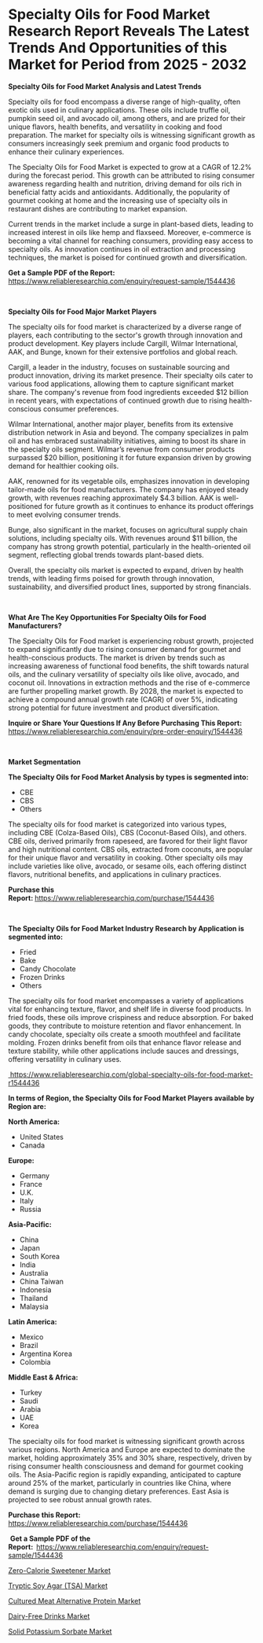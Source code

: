 <p><h1>Specialty Oils for Food Market Research Report Reveals The Latest Trends And Opportunities of this Market for Period from 2025 - 2032</h1></p><p><strong>Specialty Oils for Food Market Analysis and Latest Trends</strong></p>
<p><p>Specialty oils for food encompass a diverse range of high-quality, often exotic oils used in culinary applications. These oils include truffle oil, pumpkin seed oil, and avocado oil, among others, and are prized for their unique flavors, health benefits, and versatility in cooking and food preparation. The market for specialty oils is witnessing significant growth as consumers increasingly seek premium and organic food products to enhance their culinary experiences.</p><p>The Specialty Oils for Food Market is expected to grow at a CAGR of 12.2% during the forecast period. This growth can be attributed to rising consumer awareness regarding health and nutrition, driving demand for oils rich in beneficial fatty acids and antioxidants. Additionally, the popularity of gourmet cooking at home and the increasing use of specialty oils in restaurant dishes are contributing to market expansion.</p><p>Current trends in the market include a surge in plant-based diets, leading to increased interest in oils like hemp and flaxseed. Moreover, e-commerce is becoming a vital channel for reaching consumers, providing easy access to specialty oils. As innovation continues in oil extraction and processing techniques, the market is poised for continued growth and diversification.</p></p>
<p><strong>Get a Sample PDF of the Report:&nbsp;</strong> <a href="https://www.reliableresearchiq.com/enquiry/request-sample/1544436?utm_campaign=103&utm_medium=2&utm_source=Github&utm_content=ia&utm_term=15022025&utm_id=specialty-oils-for-food">https://www.reliableresearchiq.com/enquiry/request-sample/1544436</a></p>
<p>&nbsp;</p>
<p><strong>Specialty Oils for Food Major Market Players</strong></p>
<p><p>The specialty oils for food market is characterized by a diverse range of players, each contributing to the sector's growth through innovation and product development. Key players include Cargill, Wilmar International, AAK, and Bunge, known for their extensive portfolios and global reach.</p><p>Cargill, a leader in the industry, focuses on sustainable sourcing and product innovation, driving its market presence. Their specialty oils cater to various food applications, allowing them to capture significant market share. The company's revenue from food ingredients exceeded $12 billion in recent years, with expectations of continued growth due to rising health-conscious consumer preferences.</p><p>Wilmar International, another major player, benefits from its extensive distribution network in Asia and beyond. The company specializes in palm oil and has embraced sustainability initiatives, aiming to boost its share in the specialty oils segment. Wilmar’s revenue from consumer products surpassed $20 billion, positioning it for future expansion driven by growing demand for healthier cooking oils.</p><p>AAK, renowned for its vegetable oils, emphasizes innovation in developing tailor-made oils for food manufacturers. The company has enjoyed steady growth, with revenues reaching approximately $4.3 billion. AAK is well-positioned for future growth as it continues to enhance its product offerings to meet evolving consumer trends.</p><p>Bunge, also significant in the market, focuses on agricultural supply chain solutions, including specialty oils. With revenues around $11 billion, the company has strong growth potential, particularly in the health-oriented oil segment, reflecting global trends towards plant-based diets.</p><p>Overall, the specialty oils market is expected to expand, driven by health trends, with leading firms poised for growth through innovation, sustainability, and diversified product lines, supported by strong financials.</p></p>
<p>&nbsp;</p>
<p><strong>What Are The Key Opportunities For Specialty Oils for Food Manufacturers?</strong></p>
<p><p>The Specialty Oils for Food market is experiencing robust growth, projected to expand significantly due to rising consumer demand for gourmet and health-conscious products. The market is driven by trends such as increasing awareness of functional food benefits, the shift towards natural oils, and the culinary versatility of specialty oils like olive, avocado, and coconut oil. Innovations in extraction methods and the rise of e-commerce are further propelling market growth. By 2028, the market is expected to achieve a compound annual growth rate (CAGR) of over 5%, indicating strong potential for future investment and product diversification.</p></p>
<p><strong>Inquire or Share Your Questions If Any Before Purchasing This Report:</strong> <a href="https://www.reliableresearchiq.com/enquiry/pre-order-enquiry/1544436?utm_campaign=103&utm_medium=2&utm_source=Github&utm_content=ia&utm_term=15022025&utm_id=specialty-oils-for-food">https://www.reliableresearchiq.com/enquiry/pre-order-enquiry/1544436</a></p>
<p>&nbsp;</p>
<p><strong>Market Segmentation</strong></p>
<p><strong>The Specialty Oils for Food Market Analysis by types is segmented into:</strong></p>
<p><ul><li>CBE</li><li>CBS</li><li>Others</li></ul></p>
<p><p>The specialty oils for food market is categorized into various types, including CBE (Colza-Based Oils), CBS (Coconut-Based Oils), and others. CBE oils, derived primarily from rapeseed, are favored for their light flavor and high nutritional content. CBS oils, extracted from coconuts, are popular for their unique flavor and versatility in cooking. Other specialty oils may include varieties like olive, avocado, or sesame oils, each offering distinct flavors, nutritional benefits, and applications in culinary practices.</p></p>
<p><strong>Purchase this Report:&nbsp;</strong><a href="https://www.reliableresearchiq.com/purchase/1544436?utm_campaign=103&utm_medium=2&utm_source=Github&utm_content=ia&utm_term=15022025&utm_id=specialty-oils-for-food">https://www.reliableresearchiq.com/purchase/1544436</a></p>
<p>&nbsp;</p>
<p><strong>The Specialty Oils for Food Market Industry Research by Application is segmented into:</strong></p>
<p><ul><li>Fried</li><li>Bake</li><li>Candy Chocolate</li><li>Frozen Drinks</li><li>Others</li></ul></p>
<p><p>The specialty oils for food market encompasses a variety of applications vital for enhancing texture, flavor, and shelf life in diverse food products. In fried foods, these oils improve crispiness and reduce absorption. For baked goods, they contribute to moisture retention and flavor enhancement. In candy chocolate, specialty oils create a smooth mouthfeel and facilitate molding. Frozen drinks benefit from oils that enhance flavor release and texture stability, while other applications include sauces and dressings, offering versatility in culinary uses.</p></p>
<p><a href="https://www.reliableresearchiq.com/global-specialty-oils-for-food-market-r1544436?utm_campaign=103&utm_medium=2&utm_source=Github&utm_content=ia&utm_term=15022025&utm_id=specialty-oils-for-food">&nbsp;https://www.reliableresearchiq.com/global-specialty-oils-for-food-market-r1544436</a></p>
<p><strong>In terms of Region, the Specialty Oils for Food Market Players available by Region are:</strong></p>
<p>
    <p> <strong> North America: </strong>
        <ul>
            <li>United States</li>
            <li>Canada</li>
        </ul>
        </p> 
    <p> <strong> Europe: </strong>
        <ul>
            <li>Germany</li>
            <li>France</li>
            <li>U.K.</li>
            <li>Italy</li>
            <li>Russia</li>
        </ul>
        </p> 
    <p> <strong> Asia-Pacific: </strong>
        <ul>
            <li>China</li>
            <li>Japan</li>
            <li>South Korea</li>
            <li>India</li>
            <li>Australia</li>
            <li>China Taiwan</li>
            <li>Indonesia</li>
            <li>Thailand</li>
            <li>Malaysia</li>
        </ul>
        </p> 
    <p> <strong> Latin America: </strong>
        <ul>
            <li>Mexico</li>
            <li>Brazil</li>
            <li>Argentina Korea</li>
            <li>Colombia</li>
        </ul>
        </p> 
    <p> <strong> Middle East & Africa: </strong>
        <ul>
            <li>Turkey</li>
            <li>Saudi</li>
            <li>Arabia</li>
            <li>UAE</li>
            <li>Korea</li>
        </ul>
    </p>
    </p>
<p><p>The specialty oils for food market is witnessing significant growth across various regions. North America and Europe are expected to dominate the market, holding approximately 35% and 30% share, respectively, driven by rising consumer health consciousness and demand for gourmet cooking oils. The Asia-Pacific region is rapidly expanding, anticipated to capture around 25% of the market, particularly in countries like China, where demand is surging due to changing dietary preferences. East Asia is projected to see robust annual growth rates.</p></p>
<p><strong>Purchase this Report: </strong><a href="https://www.reliableresearchiq.com/purchase/1544436?utm_campaign=103&utm_medium=2&utm_source=Github&utm_content=ia&utm_term=15022025&utm_id=specialty-oils-for-food">https://www.reliableresearchiq.com/purchase/1544436</a></p>
<p>&nbsp;<strong>Get a Sample PDF of the Report:&nbsp;&nbsp;</strong><a href="https://www.reliableresearchiq.com/enquiry/request-sample/1544436?utm_campaign=103&utm_medium=2&utm_source=Github&utm_content=ia&utm_term=15022025&utm_id=specialty-oils-for-food">https://www.reliableresearchiq.com/enquiry/request-sample/1544436</a></p>
<p><strong></strong></p>
<p><p><a href="https://github.com/huelarnzeba29/Market-Research-Report-List-1/blob/main/zero-calorie-sweetener-market.md?utm_campaign=103&utm_medium=2&utm_source=Github&utm_content=ia&utm_term=15022025&utm_id=specialty-oils-for-food">Zero-Calorie Sweetener Market</a></p><p><a href="https://github.com/bedelibekwe58/Market-Research-Report-List-1/blob/main/tryptic-soy-agar-tsa-market.md?utm_campaign=103&utm_medium=2&utm_source=Github&utm_content=ia&utm_term=15022025&utm_id=specialty-oils-for-food">Tryptic Soy Agar (TSA) Market</a></p><p><a href="https://github.com/ypumgtoivo/Market-Research-Report-List-1/blob/main/cultured-meat-alternative-protein-market.md?utm_campaign=103&utm_medium=2&utm_source=Github&utm_content=ia&utm_term=15022025&utm_id=specialty-oils-for-food">Cultured Meat Alternative Protein Market</a></p><p><a href="https://github.com/cachuhashieb/Market-Research-Report-List-1/blob/main/dairy-free-drinks-market.md?utm_campaign=103&utm_medium=2&utm_source=Github&utm_content=ia&utm_term=15022025&utm_id=specialty-oils-for-food">Dairy-Free Drinks Market</a></p><p><a href="https://github.com/kmettjanksj7/Market-Research-Report-List-1/blob/main/solid-potassium-sorbate-market.md?utm_campaign=103&utm_medium=2&utm_source=Github&utm_content=ia&utm_term=15022025&utm_id=specialty-oils-for-food">Solid Potassium Sorbate Market</a></p></p>